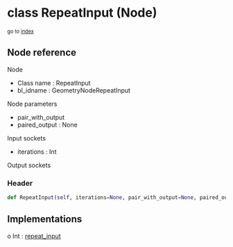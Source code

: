 # class RepeatInput (Node)

<sub>go to [index](/docs/index.md)</sub>

## Node reference

Node
 - Class name : RepeatInput
 - bl_idname : GeometryNodeRepeatInput

Node parameters
 - pair_with_output
 - paired_output : None

Input sockets
 - iterations : Int

Output sockets

### Header

``` python
def RepeatInput(self, iterations=None, pair_with_output=None, paired_output=None, node_label=None, node_color=None):
```

## Implementations

o Int : [repeat_input](/docs/GeoNodes_classes/Int.md#repeat_input)


